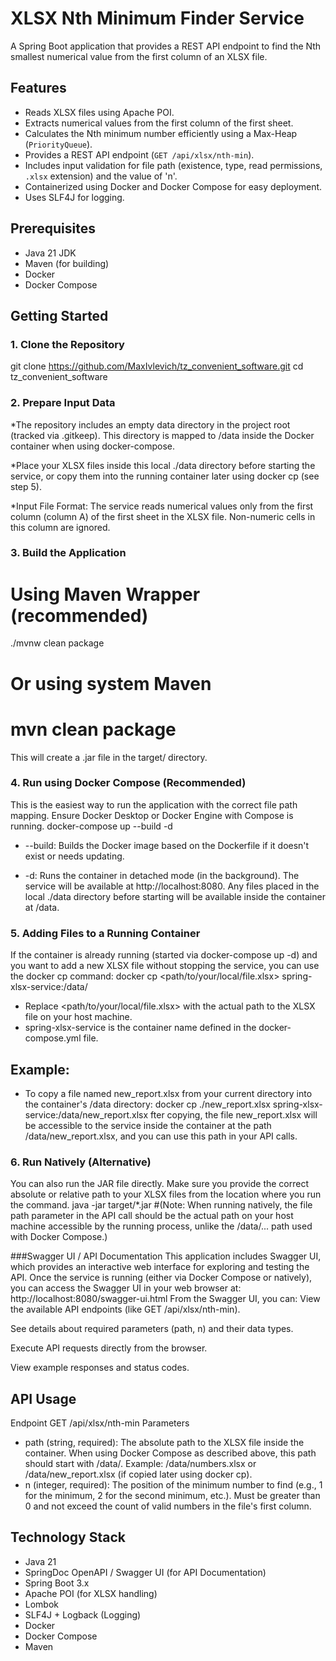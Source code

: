 # XLSX Nth Minimum Finder Service

A Spring Boot application that provides a REST API endpoint to find the Nth smallest numerical value from the first column of an XLSX file.

## Features

*   Reads XLSX files using Apache POI.
*   Extracts numerical values from the first column of the first sheet.
*   Calculates the Nth minimum number efficiently using a Max-Heap (`PriorityQueue`).
*   Provides a REST API endpoint (`GET /api/xlsx/nth-min`).
*   Includes input validation for file path (existence, type, read permissions, `.xlsx` extension) and the value of 'n'.
*   Containerized using Docker and Docker Compose for easy deployment.
*   Uses SLF4J for logging.

## Prerequisites

*   Java 21 JDK
*   Maven (for building)
*   Docker
*   Docker Compose

## Getting Started

### 1. Clone the Repository

git clone https://github.com/MaxIvlevich/tz_convenient_software.git
cd tz_convenient_software 
### 2. Prepare Input Data
*The repository includes an empty data directory in the project root (tracked via .gitkeep). This directory is mapped to /data inside the Docker container when using docker-compose.

*Place your XLSX files inside this local ./data directory before starting the service, or copy them into the running container later using docker cp (see step 5).

*Input File Format: The service reads numerical values only from the first column (column A) of the first sheet in the XLSX file. Non-numeric cells in this column are ignored.

### 3. Build the Application
# Using Maven Wrapper (recommended)
./mvnw clean package

# Or using system Maven
# mvn clean package

This will create a .jar file in the target/ directory.
### 4. Run using Docker Compose (Recommended)
This is the easiest way to run the application with the correct file path mapping. Ensure Docker Desktop or Docker Engine with Compose is running.
docker-compose up --build -d
* --build: Builds the Docker image based on the Dockerfile if it doesn't exist or needs updating.

* -d: Runs the container in detached mode (in the background).
 The service will be available at http://localhost:8080. Any files placed in the local ./data directory before starting will be available inside the container at /data.

### 5. Adding Files to a Running Container
If the container is already running (started via docker-compose up -d) and you want to add a new XLSX file without stopping the service, you can use the docker cp command:
docker cp <path/to/your/local/file.xlsx> spring-xlsx-service:/data/

* Replace <path/to/your/local/file.xlsx> with the actual path to the XLSX file on your host machine.
* spring-xlsx-service is the container name defined in the docker-compose.yml file.
## Example:
* To copy a file named new_report.xlsx from your current directory into the container's /data directory:
docker cp ./new_report.xlsx spring-xlsx-service:/data/new_report.xlsx
fter copying, the file new_report.xlsx will be accessible to the service inside the container at the path /data/new_report.xlsx, and you can use this path in your API calls.
### 6. Run Natively (Alternative)
You can also run the JAR file directly. Make sure you provide the correct absolute or relative path to your XLSX files from the location where you run the command.
java -jar target/*.jar
#(Note: When running natively, the file path parameter in the API call should be the actual path on your host machine accessible by the running process, unlike the /data/... path used with Docker Compose.)

###Swagger UI / API Documentation
This application includes Swagger UI, which provides an interactive web interface for exploring and testing the API.
Once the service is running (either via Docker Compose or natively), you can access the Swagger UI in your web browser at:
http://localhost:8080/swagger-ui.html
From the Swagger UI, you can:
View the available API endpoints (like GET /api/xlsx/nth-min).

See details about required parameters (path, n) and their data types.

Execute API requests directly from the browser.

View example responses and status codes.
## API Usage
Endpoint
GET /api/xlsx/nth-min
Parameters
* path (string, required): The absolute path to the XLSX file inside the container. When using Docker Compose as described above, this path should start with /data/. Example: /data/numbers.xlsx or /data/new_report.xlsx (if copied later using docker cp).
* n (integer, required): The position of the minimum number to find (e.g., 1 for the minimum, 2 for the second minimum, etc.). Must be greater than 0 and not exceed the count of valid numbers in the file's first column.
## Technology Stack
* Java 21
* SpringDoc OpenAPI / Swagger UI (for API Documentation)
* Spring Boot 3.x
* Apache POI (for XLSX handling)
* Lombok
* SLF4J + Logback (Logging)
* Docker
* Docker Compose
* Maven
